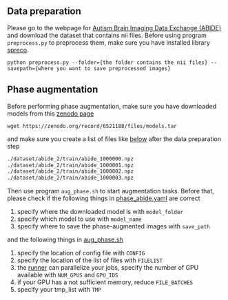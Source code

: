 ## Data preparation

Please go to the webpage for [Autism Brain Imaging Data Exchange (ABIDE)](https://fcon_1000.projects.nitrc.org/indi/abide/) and download the dataset that contains nii files. Before using program `preprocess.py` to preprocess them, make sure you have installed library [spreco](https://github.com/mrirecon/spreco).
```shell
python preprocess.py --folder={the folder contains the nii files} --savepath={where you want to save preprocessed images}
```

## Phase augmentation
Before performing phase augmentation, make sure you have downloaded models from this [zenodo page](https://zenodo.org/record/6521188)
```shell
wget https://zenodo.org/record/6521188/files/models.tar
```
and make sure you create a list of files like [below](../../mics/filelist/abide_magnitude_list) after the data preparation step

```txt
./dataset/abide_2/train/abide_1000000.npz
./dataset/abide_2/train/abide_1000001.npz
./dataset/abide_2/train/abide_1000002.npz
./dataset/abide_2/train/abide_1000003.npz
```

Then use program `aug_phase.sh` to start augmentation tasks. Before that, please check if the following things in [phase_abide.yaml](../configs/phase_abide.yaml) are correct

1. specify where the downloaded model is with `model_folder` 
2. specify which model to use with `model_name` 
3. specify where to save the phase-augmented images with `save_path` 

and the following things in [aug_phase.sh](aug_phase.sh)

1. specify the location of config file with `CONFIG`
2. specify the location of the list of files with `FILELIST`
3. the [runner](runner) can parallelize your jobs, specify the number of GPU available with `NUM_GPUS` and `GPU_IDS`
4. if your GPU has a not sufficient memory, reduce `FILE_BATCHES`
5. specify your tmp_list with `TMP`
